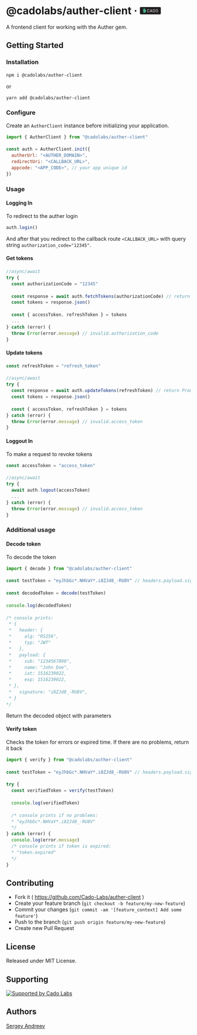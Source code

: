 # @cadolabs/auther-client &middot; <a target="_blank" href="https://github.com/Cado-Labs"><img src="https://github.com/Cado-Labs/cado-labs-logos/raw/main/cado_labs_badge.svg" alt="Supported by Cado Labs" style="max-width: 100%; height: 20px"></a>

A frontend client for working with the Auther gem.
## Getting Started
### Installation

```sh
npm i @cadolabs/auther-client
```

or

```sh
yarn add @cadolabs/auther-client
```

### Configure

Create an `AutherClient` instance before initializing your application.

```js
import { AutherClient } from "@cadolabs/auther-client"

const auth = AutherClient.init({
  autherUrl: "<AUTHER_DOMAIN>",
  redirectUri: "<CALLBACK_URL>",
  appcode: "<APP_CODE>", // your app unique id
})
```

### Usage

#### Logging In

To redirect to the auther login

```js
auth.login()
```

And after that you redirect to the callback route `<CALLBACK_URL>` with query string `authorization_code="12345"`.

#### Get tokens

```js
//async/await
try {
  const authorizationCode = "12345"

  const response = await auth.fetchTokens(authorizationCode) // return Promise
  const tokens = response.json()

  const { accessToken, refreshToken } = tokens
  ...
} catch (error) {
  throw Error(error.message) // invalid.authorization_code
}
```

#### Update tokens

```js
const refreshToken = "refresh_token"

//async/await
try {
  const response = await auth.updateTokens(refreshToken) // return Promise
  const tokens = response.json()

  const { accessToken, refreshToken } = tokens
} catch (error) {
  throw Error(error.message) // invalid.access_token
}
```

#### Loggout In

To make a request to revoke tokens

```js
const accessToken = "access_token"

//async/await
try {
  await auth.logout(accessToken)
  ...
} catch (error) {
  throw Error(error.message) // invalid.access_token
}
```

### Additional usage

#### Decode token

To decode the token

```js
import { decode } from "@cadolabs/auther-client"

const testToken = "eyJhbGc*.NHVaY*.i8ZJd8_-RU8V" // headers.payload.signature

const decodedToken = decode(testToken)

console.log(decodedToken)

/* console prints:
 * {
 *   header: {
 *     alg: "RS256",
 *     typ: "JWT"
 *   },
 *   payload: {
 *     sub: "1234567890",
 *     name: "John Doe",
 *     iat: 1516239022,
 *     exp: 1516239022,
 * },
 *   signature: "i8ZJd8_-RU8V",
 * }
*/
```

Return the decoded object with parameters

#### Verify token

Checks the token for errors or expired time. If there are no problems, return it back

```js
import { verify } from "@cadolabs/auther-client"

const testToken = "eyJhbGc*.NHVaY*.i8ZJd8_-RU8V" // headers.payload.signature

try {
  const verifiedToken = verify(testToken)

  console.log(verifiedToken)

  /* console prints if no problems:
  * "eyJhbGc*.NHVaY*.i8ZJd8_-RU8V"
  */
} catch (error) {
  console.log(error.message)
  /* console prints if token is expired:
  * "token.expired"
  */
}
```

## Contributing

- Fork it ( <https://github.com/Cado-Labs/auther-client> )
- Create your feature branch (`git checkout -b feature/my-new-feature`)
- Commit your changes (`git commit -am '[feature_context] Add some feature'`)
- Push to the branch (`git push origin feature/my-new-feature`)
- Create new Pull Request

## License

Released under MIT License.

## Supporting

<a href="https://github.com/Cado-Labs">
  <img src="https://github.com/Cado-Labs/cado-labs-resources/blob/main/cado_labs_supporting_rounded.svg" alt="Supported by Cado Labs" />
</a>

## Authors

[Sergey Andreev](https://github.com/elenik72)
